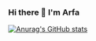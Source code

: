 ### Hi there 👋 I'm Arfa

<!--
**Arfameher/Arfameher** is a ✨ _special_ ✨ repository because its `README.md` (this file) appears on your GitHub profile.


- 🔭 I’m currently working as a Junior Data Scientist at Becode in Belgium
- 🌱 I’m currently learning new technologies in the field of Data Scientist.
- 👯 I’m looking to collaborate on related projects.
- 🤔 I’m looking for help with some nice proejcts to get started with for my portfolio.
- 💬 Ask me about anything related to the current topics and technologies used in Data Science world and I'm hoping to help you out!
- 📫 How to reach me: arfaameher@gmail.com
- 😄 Pronouns: She/Her
- ⚡ Fun fact: Love sitting under the sky and admiring everything about it.
-->

[![Anurag's GitHub stats](https://github-readme-stats.vercel.app/api?username=arfameher)](https://github.com/anuraghazra/github-readme-stats)
